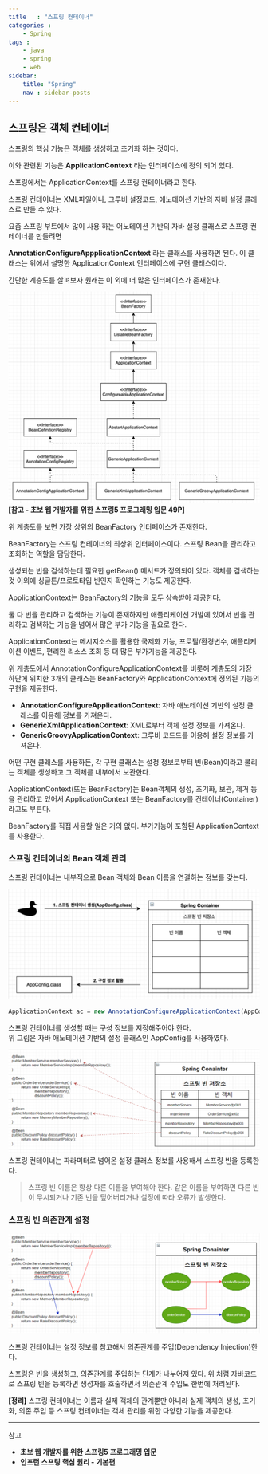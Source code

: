 ```yaml
---
title   : "스프링 컨테이너"
categories : 
    - Spring
tags : 
    - java
    - spring
    - web
sidebar:
    title: "Spring"
    nav : sidebar-posts
---  
```

## 스프링은 객체 컨테이너  

스프링의 핵심 기능은 객체를 생성하고 초기화 하는 것이다.  

이와 관련된 기능은 __ApplicationContext__ 라는 인터페이스에 정의 되어 있다.  

스프링에서는 ApplicationContext를 스프링 컨테이너라고 한다.  

스프링 컨테이너는 XML파일이나, 그루비 설정코드, 애노테이션 기반의 자바 설정 클래스로 만들 수 있다.  

요즘 스프링 부트에서 많이 사용 하는 어노테이션 기반의 자바 설정 클래스로 스프링 컨테이너를 만들려면  

__AnnotationConfigureAppplicationContext__ 라는 클래스를 사용하면 된다. 이 클래스는 위에서 설명한 ApplicationContext 인터페이스에 구현 클래스이다.  

간단한 계층도를 살펴보자 원래는 이 외에 더 많은 인터페이스가 존재한다.  

![container](/assets/img/spring/Container.png)  
__[참고 - 초보 웹 개발자를 위한 스프링5 프로그래밍 입문 49P]__  

위 계층도를 보면 가장 상위의 BeanFactory 인터페이스가 존재한다.  

BeanFactory는 스프링 컨테이너의 최상위 인터페이스이다. 스프링 Bean을 관리하고 조회하는 역할을 담당한다.  

생성되는 빈을 검색하는데 필요한 getBean() 메서드가 정의되어 있다. 객체를 검색하는 것 이외에 싱글톤/프로토타입 빈인지 확인하는 기능도 제공한다.  

ApplicationContext는 BeanFactory의 기능을 모두 상속받아 제공한다.  

둘 다 빈을 관리하고 검색하는 기능이 존재하지만 애플리케이션 개발에 있어서 빈을 관리하고 검색하는 기능을 넘어서 많은 부가 기능을 필요로 한다.  

ApplicationContext는 메시지소스를 활용한 국제화 기능, 프로필/환경변수, 애플리케이션 이벤트, 편리한 리소스 조회 등 더 많은 부가기능을 제공한다.  

위 게층도에서 AnnotationConfigureApplicationContext를 비롯해 계층도의 가장 하단에 위치한 3개의 클래스는 BeanFactory와 ApplicationContext에 정의된 기능의 구현을 제공한다.  

- __AnnotationConfigureApplicationContext__: 자바 애노테이션 기반의 설정 클래스를 이용해 정보를 가져온다.  
- __GenericXmlApplicationContext__: XML로부터 객체 설정 정보를 가져온다.  
- __GenericGroovyApplicationContext__: 그루비 코드드를 이용해 설정 정보를 가져온다.  

어떤 구현 클래스를 사용하든, 각 구현 클래스는 설정 정보로부터 빈(Bean)이라고 불리는 객체를 생성하고 그 객체를 내부에서 보관한다.  

ApplicationContext(또는 BeanFactory)는 Bean객체의 생성, 초기화, 보관, 제거 등을 관리하고 있어서 ApplicationContext 또는 BeanFactory를 컨테이너(Container)라고도 부른다.  

BeanFactory를 직접 사용할 일은 거의 없다. 부가기능이 포함된 ApplicationContext를 사용한다.  

### 스프링 컨테이너의 Bean 객체 관리  

스프링 컨테이너는 내부적으로 Bean 객체와 Bean 이름을 연결하는 정보를 갖는다.  

![config](/assets/img/spring/config.png)  

```java
ApplicationContext ac = new AnnotationConfigureApplicationContext(AppConfig.class);
```  
스프링 컨테이너를 생성할 때는 구성 정보를 지정해주어야 한다.  
위 그림은 자바 애노테이션 기반의 설정 클래스인 AppConfig를 사용하였다.  


![config2](/assets/img/spring/config2.png)  
스프링 컨테이너는 파라미터로 넘어온 설정 클래스 정보를 사용해서 스프링 빈을 등록한다.  

> 스프링 빈 이름은 항상 다른 이름을 부여해야 한다. 같은 이름을 부여하면 다른 빈이 무시되거나 기존 빈을 덮어버리거나 설정에 따라 오류가 발생한다.

### 스프링 빈 의존관계 설정  

![containerBean](/assets/img/spring/continerBean.PNG)

스프링 컨테이너는 설정 정보를 참고해서 의존관계를 주입(Dependency Injection)한다.  

스프링은 빈을 생성하고, 의존관계를 주입하는 단계가 나누어져 있다. 위 처럼 자바코드로 스프링 빈을 등록하면 생성자를 호출하면서 의존관계 주입도 한번에 처리된다.  


__[정리]__
스프링 컨테이너는 이름과 실제 객체의 관계뿐만 아니라 실제 객체의 생성, 초기화, 의존 주입 등 스프링 컨테이너는 객체 관리를 위한 다양한 기능을 제공한다.  

---

참고  
- __초보 웹 개발자를 위한 스프링5 프로그래밍 입문__
- __인프런 스프링 핵심 원리 - 기본편__